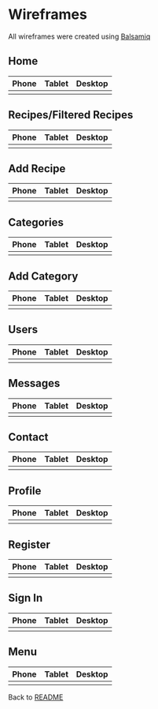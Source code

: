 # Wireframes

All wireframes were created using [Balsamiq](https://balsamiq.com/)

## Home

|Phone|Tablet|Desktop|
|:---:|:----:|:-----:|
|     |      |       |

## Recipes/Filtered Recipes

|Phone|Tablet|Desktop|
|:---:|:----:|:-----:|
|     |      |       |

## Add Recipe

|Phone|Tablet|Desktop|
|:---:|:----:|:-----:|
|     |      |       |

## Categories

|Phone|Tablet|Desktop|
|:---:|:----:|:-----:|
|     |      |       |

## Add Category

|Phone|Tablet|Desktop|
|:---:|:----:|:-----:|
|     |      |       |

## Users

|Phone|Tablet|Desktop|
|:---:|:----:|:-----:|
|     |      |       |

## Messages

|Phone|Tablet|Desktop|
|:---:|:----:|:-----:|
|     |      |       |

## Contact

|Phone|Tablet|Desktop|
|:---:|:----:|:-----:|
|     |      |       |

## Profile

|Phone|Tablet|Desktop|
|:---:|:----:|:-----:|
|     |      |       |

## Register

|Phone|Tablet|Desktop|
|:---:|:----:|:-----:|
|     |      |       |

## Sign In

|Phone|Tablet|Desktop|
|:---:|:----:|:-----:|
|     |      |       |

## Menu

|Phone|Tablet|Desktop|
|:---:|:----:|:-----:|
|     |      |       |

Back to [README](README.md)